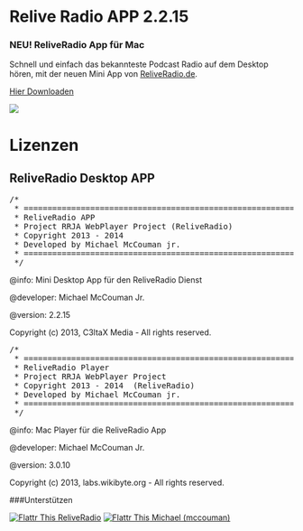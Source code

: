 Relive Radio APP 2.2.15
============================

<h3>NEU! ReliveRadio App für Mac</h3>
Schnell und einfach das bekannteste Podcast Radio auf dem Desktop hören, mit der neuen Mini App von <a href="http://reliveradio.de">ReliveRadio.de</a>.

<a href="https://github.com/ReliveRadio/reliveradio-desktop-app-mac-os/blob/master/ReliveRadio-2.2.15.zip?raw=true">Hier Downloaden</a>

<img src="https://raw.githubusercontent.com/ReliveRadio/reliveradio-desktop-app-mac-os/master/rrd-app-2.2.15.png" />
<h1>Lizenzen</h1>
<h2>ReliveRadio Desktop APP</h2>
<pre>/*
 * ==========================================================
 * ReliveRadio APP
 * Project RRJA WebPlayer Project (ReliveRadio)
 * Copyright 2013 - 2014
 * Developed by Michael McCouman jr.
 * ==========================================================
 */</pre>

@info: Mini Desktop App für den ReliveRadio Dienst

@developer: Michael McCouman Jr.

@version: 2.2.15

Copyright (c) 2013, C3ltaX Media - All rights reserved.


<pre>/*
 * ==========================================================
 * ReliveRadio Player
 * Project RRJA WebPlayer Project
 * Copyright 2013 - 2014  (ReliveRadio)
 * Developed by Michael McCouman jr.
 * ==========================================================
 */</pre>
 
@info: Mac Player für die ReliveRadio App

@developer: Michael McCouman Jr.

@version: 3.0.10

Copyright (c) 2013, labs.wikibyte.org - All rights reserved.


###Unterstützen

<!--Relive Radio-->
<a href="http://flattr.com/thing/973782/ReliveRadio-de-Podcasts-rund-um-die-Uhr">
<img src="https://raw.github.com/ReliveRadio/reliveradio-ressources/master/flattr/rr-flattr-buttons.jpg" 
alt="Flattr This" title="Flattr This" style="max-width:100%;"> ReliveRadio</a>  

<!--McCouman-->
<a href="https://flattr.com/profile/mccouman">
<img src="https://raw.github.com/ReliveRadio/reliveradio-ressources/master/flattr/rr-flattr-buttons.jpg" 
alt="Flattr This" title="Flattr This" style="max-width:100%;"> Michael (mccouman)</a> 
